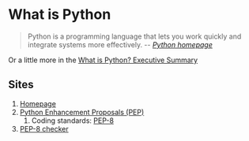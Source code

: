 # What is Python

> Python is a programming language that lets you work quickly and integrate systems more effectively.
> -- *[Python homepage](https://www.python.org/)*

Or a little more in the
[What is Python? Executive Summary](https://www.python.org/doc/essays/blurb/)

## Sites

1. [Homepage](https://www.python.org/)
1. [Python Enhancement Proposals (PEP)](https://www.python.org/dev/peps/)
    1. Coding standards: [PEP-8](https://www.python.org/dev/peps/pep-0008/)
1. [PEP-8 checker](http://pep8online.com/)
